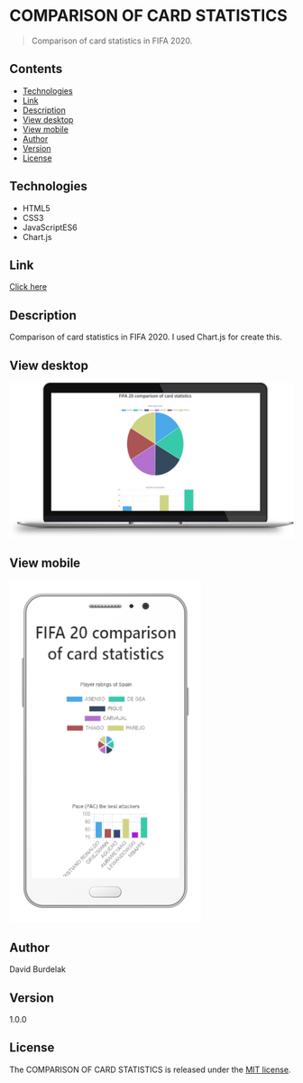 # COMPARISON OF CARD STATISTICS

> Comparison of card statistics in FIFA 2020.

## Contents

- [Technologies](#technologies)
- [Link](#link)
- [Description](#description)
- [View desktop](#view-dekstop)
- [View mobile](#view-mobile)
- [Author](#author)
- [Version](#version)
- [License](#license)

## Technologies

- HTML5 
- CSS3 
- JavaScriptES6
- Chart.js

## Link

[Click here](https://davidburdelak.github.io/comparison-of-card-statistics/)

## Description

Comparison of card statistics in FIFA 2020. I used Chart.js for create this.

## View desktop
![comparison-dekstop](images/comparison_dekstop.png)

## View mobile

![comparison-mobile](images/comparison_mobile.png)

## Author

David Burdelak

## Version

1.0.0

## License

The COMPARISON OF CARD STATISTICS is released under the
[MIT license](https://opensource.org/licenses/MIT).
